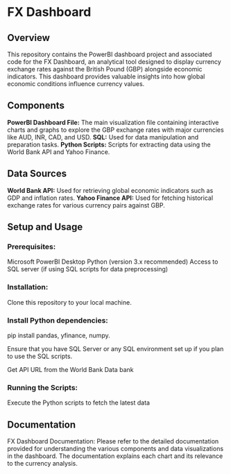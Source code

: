 # FX Dashboard

## Overview
This repository contains the PowerBI dashboard project and associated code for the FX Dashboard, an analytical tool designed to display currency exchange rates against the British Pound (GBP) alongside economic indicators. This dashboard provides valuable insights into how global economic conditions influence currency values.

## Components
**PowerBI Dashboard File:** The main visualization file containing interactive charts and graphs to explore the GBP exchange rates with major currencies like AUD, INR, CAD, and USD.
**SQL:** Used for data manipulation and preparation tasks.
**Python Scripts:** Scripts for extracting data using the World Bank API and Yahoo Finance.

## Data Sources
**World Bank API:** Used for retrieving global economic indicators such as GDP and inflation rates.
**Yahoo Finance API:** Used for fetching historical exchange rates for various currency pairs against GBP.

## Setup and Usage

### Prerequisites:

Microsoft PowerBI Desktop
Python (version 3.x recommended)
Access to SQL server (if using SQL scripts for data preprocessing)

### Installation:

Clone this repository to your local machine.

### Install Python dependencies:

pip install pandas, yfinance, numpy.

Ensure that you have SQL Server or any SQL environment set up if you plan to use the SQL scripts.

Get API URL from the World Bank Data bank

### Running the Scripts:

Execute the Python scripts to fetch the latest data

## Documentation
FX Dashboard Documentation: Please refer to the detailed documentation provided for understanding the various components and data visualizations in the dashboard. The documentation explains each chart and its relevance to the currency analysis.
